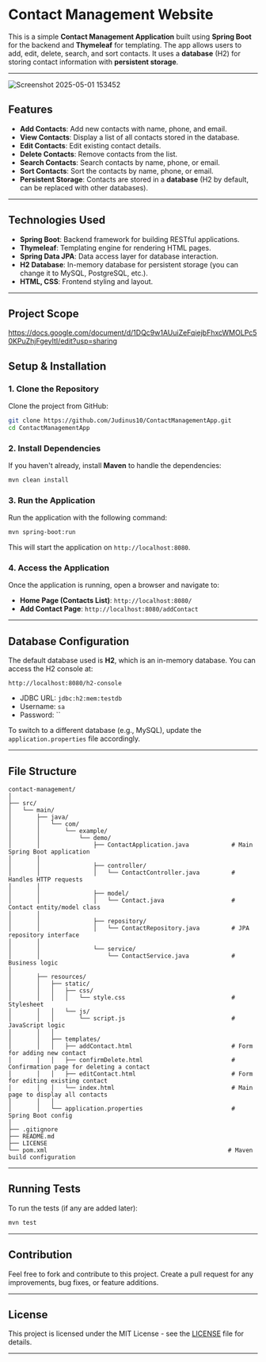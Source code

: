 

# Contact Management Website

This is a simple **Contact Management Application** built using **Spring Boot** for the backend and **Thymeleaf** for templating. The app allows users to add, edit, delete, search, and sort contacts. It uses a **database** (H2) for storing contact information with **persistent storage**.

---

![Screenshot 2025-05-01 153452](https://github.com/user-attachments/assets/a23ffe90-dc55-4ebd-b99f-01dc1f396698)


## Features

- **Add Contacts**: Add new contacts with name, phone, and email.
- **View Contacts**: Display a list of all contacts stored in the database.
- **Edit Contacts**: Edit existing contact details.
- **Delete Contacts**: Remove contacts from the list.
- **Search Contacts**: Search contacts by name, phone, or email.
- **Sort Contacts**: Sort the contacts by name, phone, or email.
- **Persistent Storage**: Contacts are stored in a **database** (H2 by default, can be replaced with other databases).

---

## Technologies Used

- **Spring Boot**: Backend framework for building RESTful applications.
- **Thymeleaf**: Templating engine for rendering HTML pages.
- **Spring Data JPA**: Data access layer for database interaction.
- **H2 Database**: In-memory database for persistent storage (you can change it to MySQL, PostgreSQL, etc.).
- **HTML, CSS**: Frontend styling and layout.

---

## Project Scope

https://docs.google.com/document/d/1DQc9w1AUuiZeFqiejbFhxcWMOLPc50KPuZhjFgeyItI/edit?usp=sharing

## Setup & Installation

### 1. **Clone the Repository**

Clone the project from GitHub:

```bash
git clone https://github.com/Judinus10/ContactManagementApp.git
cd ContactManagementApp
```

### 2. **Install Dependencies**

If you haven't already, install **Maven** to handle the dependencies:

```bash
mvn clean install
```

### 3. **Run the Application**

Run the application with the following command:

```bash
mvn spring-boot:run
```

This will start the application on `http://localhost:8080`.

### 4. **Access the Application**

Once the application is running, open a browser and navigate to:

- **Home Page (Contacts List)**: `http://localhost:8080/`
- **Add Contact Page**: `http://localhost:8080/addContact`

---

## Database Configuration

The default database used is **H2**, which is an in-memory database. You can access the H2 console at:

```
http://localhost:8080/h2-console
```

- JDBC URL: `jdbc:h2:mem:testdb`
- Username: `sa`
- Password: ``

To switch to a different database (e.g., MySQL), update the `application.properties` file accordingly.

---

## File Structure

```
contact-management/
│
├── src/
│   └── main/
│       ├── java/
│       │   └── com/
│       │       └── example/
│       │           └── demo/
│       │               ├── ContactApplication.java            # Main Spring Boot application
│       │
│       │               ├── controller/
│       │               │   └── ContactController.java         # Handles HTTP requests
│       │
│       │               ├── model/
│       │               │   └── Contact.java                   # Contact entity/model class
│       │
│       │               ├── repository/
│       │               │   └── ContactRepository.java         # JPA repository interface
│       │
│       │               └── service/
│       │                   └── ContactService.java            # Business logic
│
│       ├── resources/
│       │   ├── static/
│       │   │   ├── css/
│       │   │   │   └── style.css                              # Stylesheet
│       │   │   └── js/
│       │   │       └── script.js                              # JavaScript logic
│       │   │
│       │   ├── templates/
│       │   │   ├── addContact.html                            # Form for adding new contact
│       │   │   ├── confirmDelete.html                         # Confirmation page for deleting a contact
│       │   │   ├── editContact.html                           # Form for editing existing contact
│       │   │   └── index.html                                 # Main page to display all contacts
│       │   │
│       │   └── application.properties                         # Spring Boot config
│
├── .gitignore
├── README.md
├── LICENSE
└── pom.xml                                                   # Maven build configuration
```

---

## Running Tests

To run the tests (if any are added later):

```bash
mvn test
```

---

## Contribution

Feel free to fork and contribute to this project. Create a pull request for any improvements, bug fixes, or feature additions.

---

## License

This project is licensed under the MIT License - see the [LICENSE](LICENSE) file for details.

---

